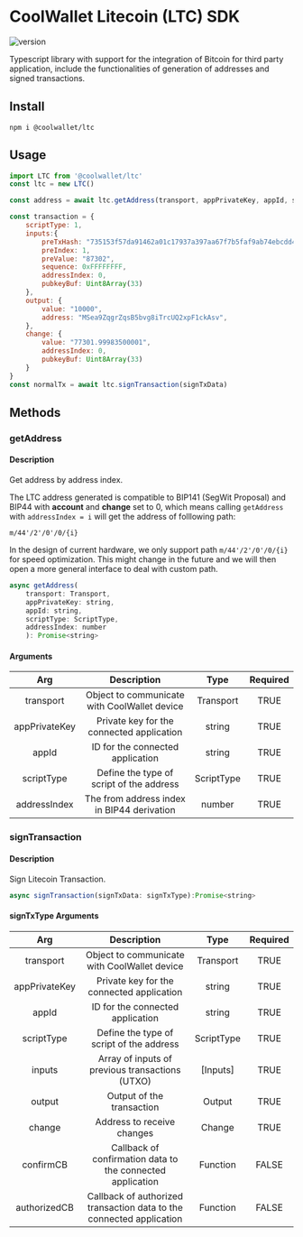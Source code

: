 # CoolWallet Litecoin (LTC) SDK
![version](https://img.shields.io/npm/v/@coolwallet/btc)

Typescript library with support for the integration of Bitcoin for third party application, include the functionalities of generation of addresses and signed transactions. 

## Install

```shell
npm i @coolwallet/ltc
```

## Usage

```javascript
import LTC from '@coolwallet/ltc'
const ltc = new LTC()

const address = await ltc.getAddress(transport, appPrivateKey, appId, scriptType, 0);

const transaction = {
    scriptType: 1,
    inputs:{
        preTxHash: "735153f57da91462a01c17937a397aa67f7b5faf9ab74ebcdd4c8f485aba26f5",
        preIndex: 1,
        preValue: "87302",
        sequence: 0xFFFFFFFF,
        addressIndex: 0,
        pubkeyBuf: Uint8Array(33)
    },
    output: {
        value: "10000",
        address: "MSea9ZqgrZqsB5bvg8iTrcUQ2xpF1ckAsv",
    },
    change: {
        value: "77301.99983500001",
        addressIndex: 0,
        pubkeyBuf: Uint8Array(33)
    }
}
const normalTx = await ltc.signTransaction(signTxData)
```

## Methods

### getAddress

#### Description

Get address by address index.

The LTC address generated is compatible to BIP141 (SegWit Proposal) and BIP44 with **account** and **change** set to 0, which means calling `getAddress` with `addressIndex = i` will get the address of folllowing path:

```none
m/44'/2'/0'/0/{i}
```

In the design of current hardware, we only support path `m/44'/2'/0'/0/{i}` for speed optimization. This might change in the future and we will then open a more general interface to deal with custom path.

```javascript
async getAddress(
    transport: Transport, 
    appPrivateKey: string, 
    appId: string, 
    scriptType: ScriptType, 
    addressIndex: number
    ): Promise<string> 
```

#### Arguments

|      Arg      |                  Description                 |    Type    |  Required |
|:-------------:|:--------------------------------------------:|:----------:|:--------:|
|   transport   | Object to communicate with CoolWallet device |  Transport | TRUE |
| appPrivateKey |   Private key for the connected application  |   string   | TRUE |
|     appId     |       ID for the connected application       |   string   | TRUE |
|   scriptType  |   Define the type of script of the address   | ScriptType | TRUE |
|  addressIndex |  The from address index in BIP44 derivation  |   number   | TRUE |

### signTransaction

#### Description

Sign Litecoin Transaction.

```javascript
async signTransaction(signTxData: signTxType):Promise<string>
```

#### signTxType Arguments

|      Arg      |                              Description                             |    Type    |  Required |
|:-------------:|:--------------------------------------------------------------------:|:----------:|:--------:|
|   transport   |             Object to communicate with CoolWallet device             |  Transport | TRUE |
| appPrivateKey |               Private key for the connected application              |   string   | TRUE |
|     appId     |                   ID for the connected application                   |   string   | TRUE |
|   scriptType  |               Define the type of script of the address               | ScriptType | TRUE |
|     inputs    |            Array of inputs of previous transactions (UTXO)           |  [Inputs]  | TRUE |
|     output    |                       Output of the transaction                      |   Output   | TRUE |
|     change    |                      Address to receive changes                      |   Change   | TRUE |
|   confirmCB   |      Callback of confirmation data to the connected application      |  Function  | FALSE |
|  authorizedCB | Callback of authorized transaction data to the connected application |  Function  | FALSE |
